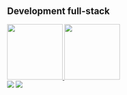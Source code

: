 ## Development full-stack
 <div>
  <a href="https://github.com/gsg500">
  <img height="130em" src="https://github-readme-stats.vercel.app/api?username=gsg500&show_icons=true&theme=gruvbox&include_all_commits=true&count_private=true"/>
  <img height="130em" src="https://github-readme-stats.vercel.app/api/top-langs/?username=gsg500&layout=compact&langs_count=7&theme=gruvbox"/>
</div>

  <div> 
  <a href = "mailto:guilherme0500@hotmail.com"><img src="https://img.shields.io/badge/-Email-%23333?style=for-the-badge&logo=hotmail&logoColor=white" target="_blank"></a>
  <a href="https://www.linkedin.com/in/adebayo-guilherme-55a81b198/" target="_blank"><img src="https://img.shields.io/badge/-LinkedIn-%230077B5?style=for-the-badge&logo=linkedin&logoColor=white" target="_blank"></a> 
 
</div>
